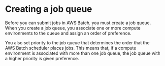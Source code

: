 # Creating a job queue<a name="create-job-queue"></a>

Before you can submit jobs in AWS Batch, you must create a job queue\. When you create a job queue, you associate one or more compute environments to the queue and assign an order of preference\.

You also set priority to the job queue that determines the order that the AWS Batch scheduler places jobs\. This means that, if a compute environment is associated with more than one job queue, the job queue with a higher priority is given preference\.